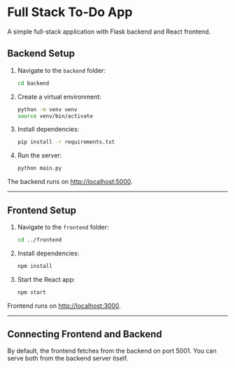 # Full Stack To-Do App

A simple full-stack application with Flask backend and React frontend.

## Backend Setup

1. Navigate to the `backend` folder:
   ```bash
   cd backend
   ```

2. Create a virtual environment:
   ```bash
   python -m venv venv
   source venv/bin/activate
   ```

3. Install dependencies:
   ```bash
   pip install -r requirements.txt
   ```

4. Run the server:
   ```bash
   python main.py
   ```

The backend runs on [http://localhost:5000](http://localhost:5000).

---

## Frontend Setup

1. Navigate to the `frontend` folder:
   ```bash
   cd ../frontend
   ```

2. Install dependencies:
   ```bash
   npm install
   ```

3. Start the React app:
   ```bash
   npm start
   ```

Frontend runs on [http://localhost:3000](http://localhost:3000).

---

## Connecting Frontend and Backend

By default, the frontend fetches from the backend on port 5001. You can serve both from the backend server itself.